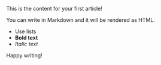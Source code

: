 This is the content for your first article!

You can write in Markdown and it will be rendered as HTML.

- Use lists
- **Bold text**
- *Italic text*

Happy writing!
